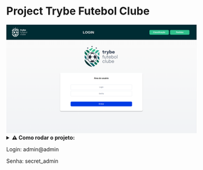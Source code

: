 # Project Trybe Futebol Clube

<img src="/imgs/Tela_Login.png">
    
<details>
  <summary><strong>⚠️ Como rodar o projeto:</strong></summary><br />


Na sua máquina você deve ter:
	
 - Sistema Operacional Distribuição Unix
 - Node versão 16  
 - Docker
 - Docker-compose versão 1.29.2
 
Na Raiz do projeto execute:

  npm run compose:up
  
espere os container 

</details>

<p>Login: admin@admin </p>
<p>Senha: secret_admin </p>
